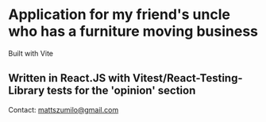 # Application for my friend's uncle who has a furniture moving business

Built with Vite

## Written in React.JS with Vitest/React-Testing-Library tests for the 'opinion' section

Contact: mattszumilo@gmail.com
